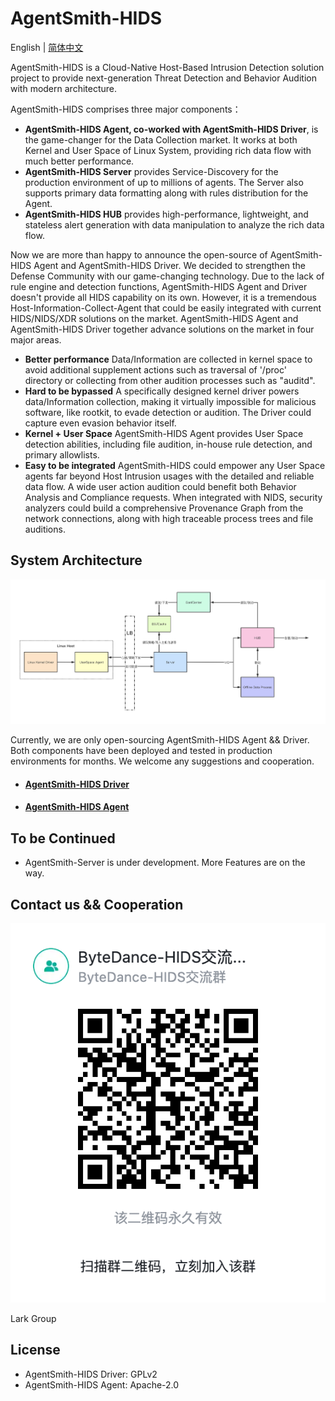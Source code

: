 # AgentSmith-HIDS

English | [简体中文](README-zh_CN.md)

AgentSmith-HIDS is a Cloud-Native Host-Based Intrusion Detection solution project to provide next-generation Threat Detection and Behavior Audition with modern architecture. 

AgentSmith-HIDS comprises three major components：
* **AgentSmith-HIDS Agent, co-worked with AgentSmith-HIDS Driver**, is the game-changer for the Data Collection market. It works at both Kernel and User Space of Linux System, providing rich data flow with much better performance. 
* **AgentSmith-HIDS Server** provides Service-Discovery for the production environment of up to millions of agents. The Server also supports primary data formatting along with rules distribution for the Agent. 
* **AgentSmith-HIDS HUB** provides high-performance, lightweight, and stateless alert generation with data manipulation to analyze the rich data flow. 

Now we are more than happy to announce the open-source of AgentSmith-HIDS Agent and AgentSmith-HIDS Driver. We decided to strengthen the Defense Community with our game-changing technology. Due to the lack of rule engine and detection functions, AgentSmith-HIDS Agent and Driver doesn't provide all HIDS capability on its own. However, it is a tremendous Host-Information-Collect-Agent that could be easily integrated with current HIDS/NIDS/XDR solutions on the market. AgentSmith-HIDS Agent and AgentSmith-HIDS Driver together advance solutions on the market in four major areas.

* **Better performance**  Data/Information are collected in kernel space to avoid additional supplement actions such as traversal of '/proc' directory or collecting from other audition processes such as "auditd".
* **Hard to be bypassed**  A specifically designed kernel driver powers data/Information collection, making it virtually impossible for malicious software, like rootkit, to evade detection or audition. The Driver could capture even evasion behavior itself.
* **Kernel + User Space**  AgentSmith-HIDS Agent provides User Space detection abilities, including file audition, in-house rule detection, and primary allowlists. 
* **Easy to be integrated**  AgentSmith-HIDS could empower any User Space agents far beyond Host Intrusion usages with the detailed and reliable data flow. A wide user action audition could benefit both Behavior Analysis and Compliance requests. When integrated with NIDS, security analyzers could build a comprehensive Provenance Graph from the network connections, along with high traceable process trees and file auditions.


## System Architecture

<img src="./AgentSmith-HIDS.png"/>

Currently, we are only open-sourcing AgentSmith-HIDS Agent && Driver. Both components have been deployed and tested in production environments for months. We welcome any suggestions and cooperation.

* #### [AgentSmith-HIDS Driver](https://github.com/bytedance/AgentSmith-HIDS/tree/main/driver)
* #### [AgentSmith-HIDS Agent](https://github.com/bytedance/AgentSmith-HIDS/tree/main/agent)

## To be Continued 
* AgentSmith-Server is under development. More Features are on the way.

## Contact us && Cooperation

<img src="./Lark.png"/>

Lark Group

## License
* AgentSmith-HIDS Driver: GPLv2
* AgentSmith-HIDS Agent: Apache-2.0
